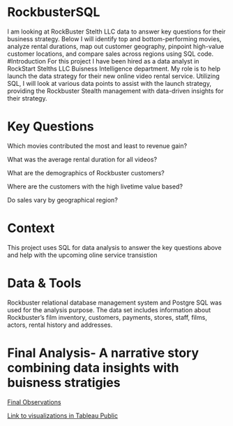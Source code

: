 # RockbusterSQL
I am looking at RockBuster Stelth LLC data to answer key questions for their business strategy. Below I will identify top and bottom-performing movies, analyze rental durations, map out customer geography, pinpoint high-value customer locations, and compare sales across regions using SQL code.
#Introduction
For this project I have been hired as a data analyst in RockStart Stelths LLC Buisness Intelligence department. 
My role is to help launch the data strategy for their new online video rental service. Utilizing SQL, I will look at various data points to assist with the launch strategy, providing the Rockbuster Stealth management with data-driven insights for their strategy.
# Key Questions
Which movies contributed the most and least to revenue gain?

What was the average rental duration for all videos?

What are the demographics of Rockbuster customers?

Where are the customers with the high livetime value based?

Do sales vary by geographical region?

# Context
This project uses SQL for data analysis to answer the key questions above and help with the upcoming oline service transistion

# Data & Tools

Rockbuster relational database management system and Postgre SQL was used for the analysis purpose. The data set includes information about Rockbuster’s film inventory, customers, payments, stores, staff, films, actors, rental history and addresses.





# Final Analysis- A narrative story combining data insights with buisness stratigies

[Final Observations](https://docs.google.com/presentation/d/1EEQKyQ62TvMfREKMP_WkNnnmRkNKa7FjT184IJBNnug/edit#slide=id.p) 

[Link to visualizations in Tableau Public](https://public.tableau.com/app/profile/ken.whitney/viz/RockbusterLLCGraphs/Sheet6)







